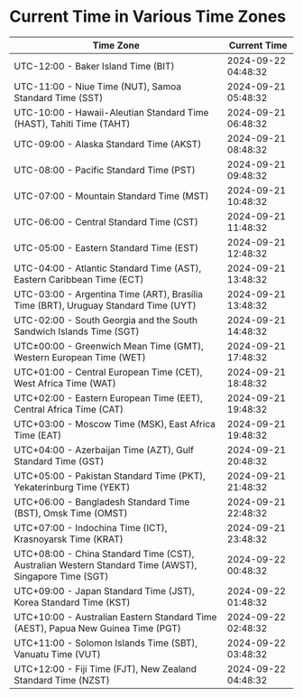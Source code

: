 # Current Time in Various Time Zones

| Time Zone | Current Time |
|-----------|--------------|
| UTC-12:00 - Baker Island Time (BIT) | 2024-09-22 04:48:32 |
| UTC-11:00 - Niue Time (NUT), Samoa Standard Time (SST) | 2024-09-21 05:48:32 |
| UTC-10:00 - Hawaii-Aleutian Standard Time (HAST), Tahiti Time (TAHT) | 2024-09-21 06:48:32 |
| UTC-09:00 - Alaska Standard Time (AKST) | 2024-09-21 08:48:32 |
| UTC-08:00 - Pacific Standard Time (PST) | 2024-09-21 09:48:32 |
| UTC-07:00 - Mountain Standard Time (MST) | 2024-09-21 10:48:32 |
| UTC-06:00 - Central Standard Time (CST) | 2024-09-21 11:48:32 |
| UTC-05:00 - Eastern Standard Time (EST) | 2024-09-21 12:48:32 |
| UTC-04:00 - Atlantic Standard Time (AST), Eastern Caribbean Time (ECT) | 2024-09-21 13:48:32 |
| UTC-03:00 - Argentina Time (ART), Brasília Time (BRT), Uruguay Standard Time (UYT) | 2024-09-21 13:48:32 |
| UTC-02:00 - South Georgia and the South Sandwich Islands Time (SGT) | 2024-09-21 14:48:32 |
| UTC±00:00 - Greenwich Mean Time (GMT), Western European Time (WET) | 2024-09-21 17:48:32 |
| UTC+01:00 - Central European Time (CET), West Africa Time (WAT) | 2024-09-21 18:48:32 |
| UTC+02:00 - Eastern European Time (EET), Central Africa Time (CAT) | 2024-09-21 19:48:32 |
| UTC+03:00 - Moscow Time (MSK), East Africa Time (EAT) | 2024-09-21 19:48:32 |
| UTC+04:00 - Azerbaijan Time (AZT), Gulf Standard Time (GST) | 2024-09-21 20:48:32 |
| UTC+05:00 - Pakistan Standard Time (PKT), Yekaterinburg Time (YEKT) | 2024-09-21 21:48:32 |
| UTC+06:00 - Bangladesh Standard Time (BST), Omsk Time (OMST) | 2024-09-21 22:48:32 |
| UTC+07:00 - Indochina Time (ICT), Krasnoyarsk Time (KRAT) | 2024-09-21 23:48:32 |
| UTC+08:00 - China Standard Time (CST), Australian Western Standard Time (AWST), Singapore Time (SGT) | 2024-09-22 00:48:32 |
| UTC+09:00 - Japan Standard Time (JST), Korea Standard Time (KST) | 2024-09-22 01:48:32 |
| UTC+10:00 - Australian Eastern Standard Time (AEST), Papua New Guinea Time (PGT) | 2024-09-22 02:48:32 |
| UTC+11:00 - Solomon Islands Time (SBT), Vanuatu Time (VUT) | 2024-09-22 03:48:32 |
| UTC+12:00 - Fiji Time (FJT), New Zealand Standard Time (NZST) | 2024-09-22 04:48:32 |
